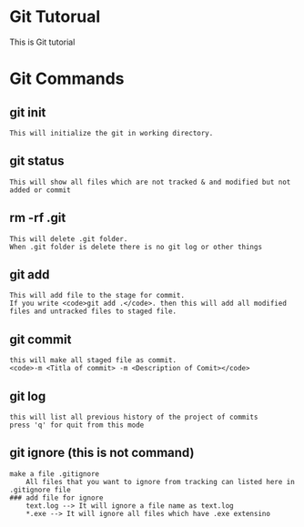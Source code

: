 # Git Tutorual
This is Git tutorial
<!-- # will work for heading & ## work for subHeading -->
# Git Commands

## git init
    This will initialize the git in working directory.

## git status
    This will show all files which are not tracked & and modified but not added or commit

## rm -rf .git
    This will delete .git folder.
    When .git folder is delete there is no git log or other things

## git add <filename>
    This will add file to the stage for commit.
    If you write <code>git add .</code>. then this will add all modified files and untracked files to staged file.

## git commit
    this will make all staged file as commit.
    <code>-m <Titla of commit> -m <Description of Comit></code>
## git log
    this will list all previous history of the project of commits
    press 'q' for quit from this mode
        
## git ignore (this is not command)
    make a file .gitignore
        All files that you want to ignore from tracking can listed here in .gitignore file
    ### add file for ignore
        text.log --> It will ignore a file name as text.log
        *.exe --> It will ignore all files which have .exe extensino
